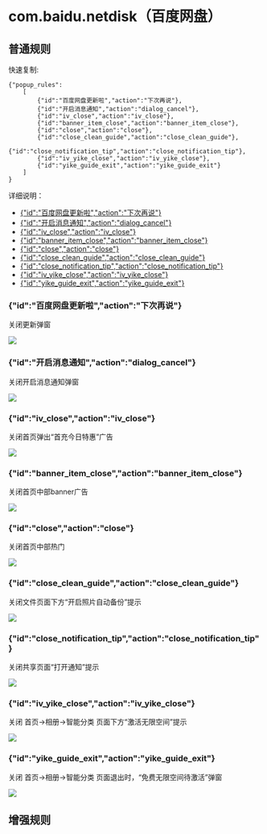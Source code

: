 # com.baidu.netdisk（百度网盘）

## 普通规则

快速复制:
```
{"popup_rules":
    [
        {"id":"百度网盘更新啦","action":"下次再说"},
        {"id":"开启消息通知","action":"dialog_cancel"},
        {"id":"iv_close","action":"iv_close"},
        {"id":"banner_item_close","action":"banner_item_close"},
        {"id":"close","action":"close"},
        {"id":"close_clean_guide","action":"close_clean_guide"},
        {"id":"close_notification_tip","action":"close_notification_tip"},
        {"id":"iv_yike_close","action":"iv_yike_close"},
        {"id":"yike_guide_exit","action":"yike_guide_exit"}
    ]
}
```
详细说明：
- [{"id":"百度网盘更新啦","action":"下次再说"}](#id百度网盘更新啦action下次再说)
- [{"id":"开启消息通知","action":"dialog_cancel"}](#id开启消息通知actiondialog_cancel)
- [{"id":"iv_close","action":"iv_close"}](#idiv_closeactioniv_close)
- [{"id":"banner_item_close","action":"banner_item_close"}](#idbanner_item_closeactionbanner_item_close)
- [{"id":"close","action":"close"}](#idcloseactionclose)
- [{"id":"close_clean_guide","action":"close_clean_guide"}](#idclose_clean_guideactionclose_clean_guide)
- [{"id":"close_notification_tip","action":"close_notification_tip"}](#idclose_notification_tipactionclose_notification_tip)
- [{"id":"iv_yike_close","action":"iv_yike_close"}](#idiv_yike_closeactioniv_yike_close)
- [{"id":"yike_guide_exit","action":"yike_guide_exit"}](#idyike_guide_exitactionyike_guide_exit)

### {"id":"百度网盘更新啦","action":"下次再说"}
关闭更新弹窗

![](./assets/更新弹窗.jpg)

### {"id":"开启消息通知","action":"dialog_cancel"}
关闭开启消息通知弹窗

![](./assets/开启消息通知弹窗.jpg)

### {"id":"iv_close","action":"iv_close"}
关闭首页弹出“首充今日特惠”广告

![](./assets/“首充今日特惠”广告.jpg)

### {"id":"banner_item_close","action":"banner_item_close"}
关闭首页中部banner广告

![](./assets/首页中部banner广告.jpg)

### {"id":"close","action":"close"}
关闭首页中部热门

![](./assets/首页中部热门.jpg)

### {"id":"close_clean_guide","action":"close_clean_guide"}
关闭文件页面下方“开启照片自动备份”提示

![](./assets/“开启照片自动备份”提示.jpg)

### {"id":"close_notification_tip","action":"close_notification_tip"}
关闭共享页面“打开通知”提示

![](./assets/共享页面“打开通知”提示.jpg)

### {"id":"iv_yike_close","action":"iv_yike_close"}
关闭 首页->相册->智能分类 页面下方“激活无限空间”提示

![](./assets/“激活无限空间”提示.jpg)

### {"id":"yike_guide_exit","action":"yike_guide_exit"}
关闭 首页->相册->智能分类 页面退出时，“免费无限空间待激活”弹窗

![](./assets/“免费无限空间待激活”弹窗.jpg)

## 增强规则